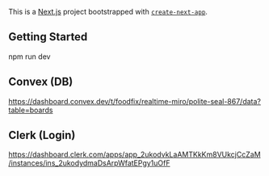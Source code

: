 This is a [Next.js](https://nextjs.org) project bootstrapped with [`create-next-app`](https://nextjs.org/docs/app/api-reference/cli/create-next-app).

## Getting Started

npm run dev

## Convex (DB)
https://dashboard.convex.dev/t/foodfix/realtime-miro/polite-seal-867/data?table=boards


## Clerk (Login)
https://dashboard.clerk.com/apps/app_2ukodvkLaAMTKkKm8VUkcjCcZaM/instances/ins_2ukodydmaDsArpWfatEPgy1uOfF